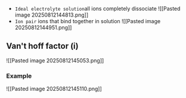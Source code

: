 * `Ideal electrolyte solution`all ions completely dissociate 
![[Pasted image 20250812144813.png]]
* `Ion pair` ions that bind together in solution
![[Pasted image 20250812144951.png]]

## Van't hoff factor (i)
![[Pasted image 20250812145053.png]]

### Example
![[Pasted image 20250812145110.png]]
